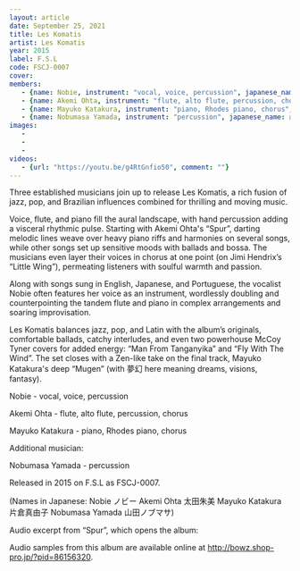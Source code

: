 ```yaml
---
layout: article
date: September 25, 2021
title: Les Komatis
artist: Les Komatis
year: 2015
label: F.S.L
code: FSCJ-0007
cover: 
members:
   - {name: Nobie, instrument: "vocal, voice, percussion", japanese_name: ノビー, url: "http://nobie.net"}
   - {name: Akemi Ohta, instrument: "flute, alto flute, percussion, chorus", japanese_name: 太田朱美, url: "https://ohakemi454.wixsite.com/mysite"}
   - {name: Mayuko Katakura, instrument: "piano, Rhodes piano, chorus", japanese_name: 片倉真由子, url: "https://twitter.com/mayukokatakura"}
   - {name: Nobumasa Yamada, instrument: "percussion", japanese_name: 山田ノブマサ}
images:
   - 
   - 
   - 
videos: 
   - {url: "https://youtu.be/g4RtGnfio50", comment: ""}
---
```

Three established musicians join up to release Les Komatis, a rich fusion of jazz, pop, and Brazilian influences combined for thrilling and moving music.

Voice, flute, and piano fill the aural landscape, with hand percussion adding a visceral rhythmic pulse. Starting with Akemi Ohta's “Spur”, darting melodic lines weave over heavy piano riffs and harmonies on several songs, while other songs set up sensitive moods with ballads and bossa. The musicians even layer their voices in chorus at one point (on Jimi Hendrix’s “Little Wing”), permeating listeners with soulful warmth and passion.

Along with songs sung in English, Japanese, and Portuguese, the vocalist Nobie often features her voice as an instrument, wordlessly doubling and counterpointing the tandem flute and piano in complex arrangements and soaring improvisation.

Les Komatis balances jazz, pop, and Latin with the album’s originals, comfortable ballads, catchy interludes, and even two powerhouse McCoy Tyner covers for added energy: “Man From Tanganyika” and “Fly With The Wind”. The set closes with a Zen-like take on the final track, Mayuko Katakura's deep “Mugen” (with 夢幻 here meaning dreams, visions, fantasy).



Nobie - vocal, voice, percussion

Akemi Ohta - flute, alto flute, percussion, chorus

Mayuko Katakura - piano, Rhodes piano, chorus

Additional musician:

Nobumasa Yamada - percussion

Released in 2015 on F.S.L as FSCJ-0007.

(Names in Japanese: Nobie ノビー Akemi Ohta 太田朱美 Mayuko Katakura 片倉真由子 Nobumasa Yamada 山田ノブマサ)

Audio excerpt from “Spur”, which opens the album:

Audio samples from this album are available online at http://bowz.shop-pro.jp/?pid=86156320.


